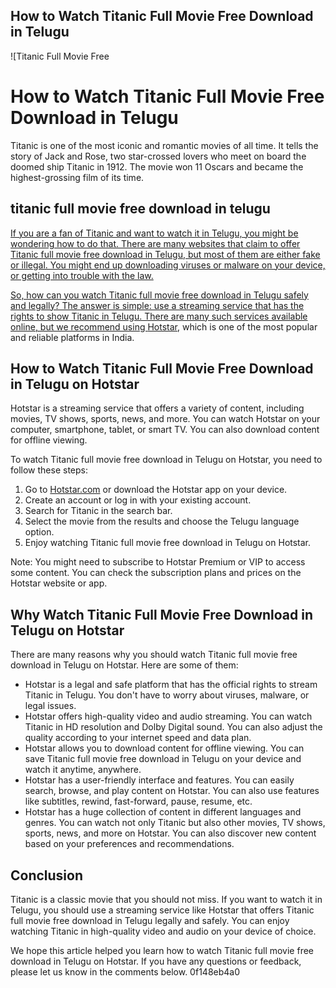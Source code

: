 ## How to Watch Titanic Full Movie Free Download in Telugu

 
![Titanic Full Movie Free 
<h1>How to Watch Titanic Full Movie Free Download in Telugu</h1>
<p>Titanic is one of the most iconic and romantic movies of all time. It tells the story of Jack and Rose, two star-crossed lovers who meet on board the doomed ship Titanic in 1912. The movie won 11 Oscars and became the highest-grossing film of its time.</p>
<h2>titanic full movie free download in telugu</h2>
<p><a href=](https://movieruls.live/uploads/Titanic-Telugu-Dubbed.jpg?1)**Download File**
 
If you are a fan of Titanic and want to watch it in Telugu, you might be wondering how to do that. There are many websites that claim to offer Titanic full movie free download in Telugu, but most of them are either fake or illegal. You might end up downloading viruses or malware on your device, or getting into trouble with the law.
 
So, how can you watch Titanic full movie free download in Telugu safely and legally? The answer is simple: use a streaming service that has the rights to show Titanic in Telugu. There are many such services available online, but we recommend using [Hotstar](https://www.hotstar.com/), which is one of the most popular and reliable platforms in India.
 
## How to Watch Titanic Full Movie Free Download in Telugu on Hotstar
 
Hotstar is a streaming service that offers a variety of content, including movies, TV shows, sports, news, and more. You can watch Hotstar on your computer, smartphone, tablet, or smart TV. You can also download content for offline viewing.
 
To watch Titanic full movie free download in Telugu on Hotstar, you need to follow these steps:
 
1. Go to [Hotstar.com](https://www.hotstar.com/) or download the Hotstar app on your device.
2. Create an account or log in with your existing account.
3. Search for Titanic in the search bar.
4. Select the movie from the results and choose the Telugu language option.
5. Enjoy watching Titanic full movie free download in Telugu on Hotstar.

Note: You might need to subscribe to Hotstar Premium or VIP to access some content. You can check the subscription plans and prices on the Hotstar website or app.
 
## Why Watch Titanic Full Movie Free Download in Telugu on Hotstar
 
There are many reasons why you should watch Titanic full movie free download in Telugu on Hotstar. Here are some of them:

- Hotstar is a legal and safe platform that has the official rights to stream Titanic in Telugu. You don't have to worry about viruses, malware, or legal issues.
- Hotstar offers high-quality video and audio streaming. You can watch Titanic in HD resolution and Dolby Digital sound. You can also adjust the quality according to your internet speed and data plan.
- Hotstar allows you to download content for offline viewing. You can save Titanic full movie free download in Telugu on your device and watch it anytime, anywhere.
- Hotstar has a user-friendly interface and features. You can easily search, browse, and play content on Hotstar. You can also use features like subtitles, rewind, fast-forward, pause, resume, etc.
- Hotstar has a huge collection of content in different languages and genres. You can watch not only Titanic but also other movies, TV shows, sports, news, and more on Hotstar. You can also discover new content based on your preferences and recommendations.

## Conclusion
 
Titanic is a classic movie that you should not miss. If you want to watch it in Telugu, you should use a streaming service like Hotstar that offers Titanic full movie free download in Telugu legally and safely. You can enjoy watching Titanic in high-quality video and audio on your device of choice.
 
We hope this article helped you learn how to watch Titanic full movie free download in Telugu on Hotstar. If you have any questions or feedback, please let us know in the comments below.
 0f148eb4a0
